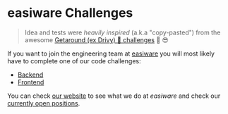 # easiware Challenges
> Idea and tests were _heavily inspired_ (a.k.a "copy-pasted") from the awesome [Getaround (ex Drivy) 🚗 challenges](https://github.com/drivy/jobs) 🙏 😎

If you want to join the engineering team at [easiware](https://www.easiware.com/) you will most likely have to complete one of our code challenges:
- [Backend](https://github.com/easiware/jobs/main/backend)
- [Frontend](https://github.com/easiware/jobs/main/frontend)

You can check [our website](https://www.easiware.com) to see what we do at _easiware_ and check our [currently open positions](https://www.welcometothejungle.com/en/companies/easiware/jobs).
